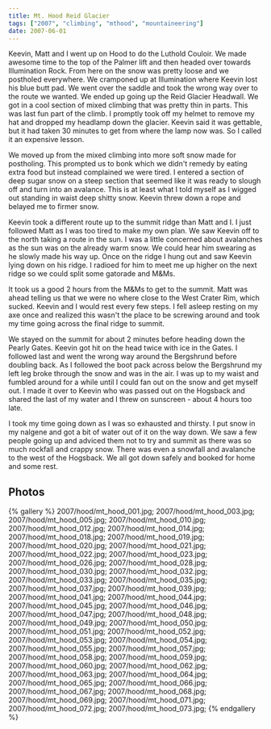 ```yaml
---
title: Mt. Hood Reid Glacier
tags: ["2007", "climbing", "mthood", "mountaineering"]
date: 2007-06-01
---
```

Keevin, Matt and I went up on Hood to do the Luthold Couloir.  We made awesome time to the top of the Palmer lift and then headed over towards Illumination Rock.  From here on the snow was pretty loose and we postholed everywhere.  We cramponed up at Illumination where Keevin lost his blue butt pad.  We went over the saddle and took the wrong way over to the route we wanted.  We ended up going up the Reid Glacier Headwall.  We got in a cool section of mixed climbing that was pretty thin in parts.  This was last fun part of the climb.  I promptly took off my helmet to remove my hat and dropped my headlamp down the glacier.  Keevin said it was gettable, but it had taken 30 minutes to get from where the lamp now was.  So I called it an expensive lesson.

We moved up from the mixed climbing into more soft snow made for postholing.  This prompted us to bonk which we didn't remedy by eating extra food but instead complained we were tired.  I entered a section of deep sugar snow on a steep section that seemed like it was ready to slough off and turn into an avalance.  This is at least what I told myself as I wigged out standing in waist deep shitty snow.  Keevin threw down a rope and belayed me to firmer snow.

Keevin took a different route up to the summit ridge than Matt and I.  I just followed Matt as I was too tired to make my own plan.  We saw Keevin off to the north taking a route in the sun.  I was a little concerned about avalanches as the sun was on the already warm snow.  We could hear him swearing as he slowly made his way up.  Once on the ridge I hung out and saw Keevin lying down on his ridge.  I radioed for him to meet me up higher on the next ridge so we could split some gatorade and M&Ms.

It took us a good 2 hours from the M&Ms to get to the summit.  Matt was ahead telling us that we were no where close to the West Crater Rim, which sucked.  Keevin and I would rest every few steps.  I fell asleep resting on my axe once and realized this wasn't the place to be screwing around and took my time going across the final ridge to summit.

We stayed on the summit for about 2 minutes before heading down the Pearly Gates.  Keevin got hit on the head twice with ice in the Gates.  I followed last and went the wrong way around the Bergshrund before doubling back.  As I followed the boot pack across below the Bergshrund my left leg broke through the snow and was in the air.  I was up to my waist and fumbled around for a while until I could fan out on the snow and get myself out.  I made it over to Keevin who was passed out on the Hogsback and shared the last of my water and I threw on sunscreen - about 4 hours too late.

I took my time going down as I was so exhausted and thirsty.  I put snow in my nalgene and got a bit of water out of it on the way down.  We saw a few people going up and adviced them not to try and summit as there was so much rockfall and crappy snow.  There was even a snowfall and avalanche to the west of the Hogsback.  We all got down safely and booked for home and some rest.

## Photos 

{% gallery %} 
2007/hood/mt_hood_001.jpg;
2007/hood/mt_hood_003.jpg;
2007/hood/mt_hood_005.jpg;
2007/hood/mt_hood_010.jpg;
2007/hood/mt_hood_012.jpg;
2007/hood/mt_hood_014.jpg;
2007/hood/mt_hood_018.jpg;
2007/hood/mt_hood_019.jpg;
2007/hood/mt_hood_020.jpg;
2007/hood/mt_hood_021.jpg;
2007/hood/mt_hood_022.jpg;
2007/hood/mt_hood_023.jpg;
2007/hood/mt_hood_026.jpg;
2007/hood/mt_hood_028.jpg;
2007/hood/mt_hood_030.jpg;
2007/hood/mt_hood_032.jpg;
2007/hood/mt_hood_033.jpg;
2007/hood/mt_hood_035.jpg;
2007/hood/mt_hood_037.jpg;
2007/hood/mt_hood_039.jpg;
2007/hood/mt_hood_041.jpg;
2007/hood/mt_hood_044.jpg;
2007/hood/mt_hood_045.jpg;
2007/hood/mt_hood_046.jpg;
2007/hood/mt_hood_047.jpg;
2007/hood/mt_hood_048.jpg;
2007/hood/mt_hood_049.jpg;
2007/hood/mt_hood_050.jpg;
2007/hood/mt_hood_051.jpg;
2007/hood/mt_hood_052.jpg;
2007/hood/mt_hood_053.jpg;
2007/hood/mt_hood_054.jpg;
2007/hood/mt_hood_055.jpg;
2007/hood/mt_hood_057.jpg;
2007/hood/mt_hood_058.jpg;
2007/hood/mt_hood_059.jpg;
2007/hood/mt_hood_060.jpg;
2007/hood/mt_hood_062.jpg;
2007/hood/mt_hood_063.jpg;
2007/hood/mt_hood_064.jpg;
2007/hood/mt_hood_065.jpg;
2007/hood/mt_hood_066.jpg;
2007/hood/mt_hood_067.jpg;
2007/hood/mt_hood_068.jpg;
2007/hood/mt_hood_069.jpg;
2007/hood/mt_hood_071.jpg;
2007/hood/mt_hood_072.jpg;
2007/hood/mt_hood_073.jpg;
{% endgallery %}
